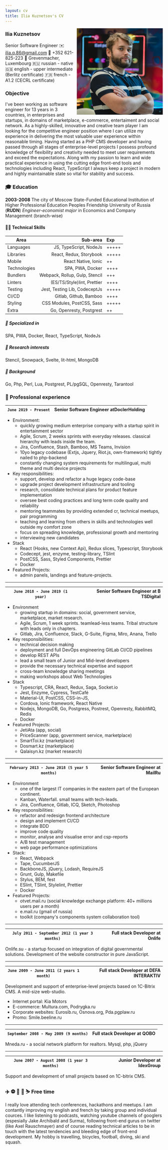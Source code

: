 ```yaml
---
layout: cv
title: Ilia Kuznetsov's CV
---
```

<img src=/ava.jpg width=275 style="float: right" />

### Ilia Kuznetsov
Senior Software Engineer
✉️ ilia.q.86@gmail.com
🤙 +352 621-825-223
📍 Grevenmacher, Luxembourg
🇷🇺 russian - native
🇬🇧 english - upper intermediate (Berlitz certificate)
🇫🇷 french  - A1.2 (CECRL certificate)
</div>

### Objective
I've been working as software engineer for 13 years in 3 countries, in enterprises and startups, in domains of marketplace, e-commerce, entertaiment and social network.
As a highly-skilled, innovative and creative team player I am looking for the competitive engineer position where I can utilize my experience in delivering the most valuable user experience within reasonable timing. Having started as a PHP CMS developer and having passed through all stages of enterprise-level projects I possess profound knowledge of flexibility and creativity needed to meet user requirements and exceed the expectations. Along with my passion to learn and wide practical experience in using the cutting edge front-end tools and technologies including React, TypeScript I always keep a project in modern and highly maintainable state so vital for stability and success.

### 🎓 Education
__2003-2008__ The city of Moscow State-Funded Educational Institution of Higher Professional Education Peoples Friendship University of Russia (__RUDN__)
_Engineer-economist major_ in Economics and Company Management (branch-wise)

#### 🤹🏻 Technical Skills
| Area          |  Sub-area                     | Exp   |
|-------------- |------------------------------:|:------|
| Languages     | JS, TypeScript, NodeJs        | +++++ |
| Libraries     | React, Redux, Storybook       | +++++ |
| Mobile        | React Native, Ionic           | ++    |
| Technologies  | SPA, PWA, Docker              | ++++  |
| Bundlers      | Webpack, Rollup, Gulp, Stencil| +++   |
| Linters       | (ES/T​S/Style)lint, ​Prettier   | ++++  |
| Testing       | Jest, Testing Lib, CodeceptJs | +++++ |
| CI/CD         | Gitlab, Github, Bamboo        | ++++  |
| Styling       | CSS Modules, PostCSS, Sass    | +++++ |
| Extra         | Go, Openresty, Postgrest      | ++    |

##### 🎯 Specialized in
SPA, PWA, Docker, React, TypeScript, NodeJs

##### 🔬 Research interests
Stencil, Snowpack, Svelte, lit-html, MongoDB

##### 📜 Background
Go, Php, Perl, Lua, Postgrest, PL/pgSQL, Openresty, Tarantool

### 💼 Professional experience

| `June 2019 - Present`                         |         __Senior Software Engineer​ at ​DoclerHolding__ |
|---------------------------------------------- |------------------------------------------------------:|
* Environment:
    * quickly growing medium enterprise company with a startup spirit in entertainment sector
    * Agile, Scrum, 2 weeks sprints with everyday releases. classical hierarchy with leads inside the team.
    * Jira, Confluence, Stash, Bamboo, MS Teams, Invision
    * 10yo legacy codebase (Extjs, Jquery, Riot.js, own-framework) tightly nailed to php-backend
    * constantly changing system requirements for multilingual, multi theme and multi device projects
* Key responsibilities:
    * support, develop and refactor a huge legacy code-base
    * upgrade project development infrastructure and tooling
    * research, consolidate technical plans for product feature implementation
    * oversee best coding practices and long term code quality and reliability
    * mentoring teammates by providing extended cr, technical meetups, pair programming
    * teaching and learning from others in skills and technologies well outside my comfort zone
    * focus on spreading knowledge, professional growth and mentoring
    * interviewing new candidates
* Stack
    * React (Hooks, new Context Api), Redux slices, Typescript, Storybook
    * Codecept, jest, enzyme, testing-library, TSlint
    * PostCSS, Sass, Styled Components, ​Prettier
    * Docker
* Featured Projects:
    * admin panels, landings and feature-projects.

---------------------------------------------------------------------------------------------------------
| `June 2018 - June 2019 (1 year)`              |            __Senior Software Engineer​ at B​TSDigital__ |
|---------------------------------------------- |------------------------------------------------------:|
* Environment
    * growing startup in domains: social, government service, marketplace, market research.
    * Agile, Scrum, 1 week sprints. teamlead-less teams. Tribal structure with leads only in chapters.
    * Gitlab, Jira, Confluence, Slack, G-Suite, Figma, Miro, Anana, Trello
* Key responsibilities:
    * technical decision making
    * deployment and full DevOps engineering GitLab CI/CD pipelines
    * develop REST APIs
    * lead a small team of Junior and Mid-level developers
    * provide the necessary technical expertise and support
    * cross-team knowledge sharing meetings
    * making workshops about Web Technologies
* Stack
    * Typescript, CRA, React, Redux, Saga, Socket.io
    * Jest, Enzyme, Cypress, TestCafé
    * Material-UI, PostCSS, CSS-in-JS,
    * Cordova, Ionic framework, React Native
    * Nodejs, MongoDB, Go, Postgress, Postrest, Openresty, RabbitMQ, Redis
    * Docker
* Featured Projects:
    * JetiAta (app, social)
    * PriceScanner (app, government service, marketplace)
    * SmartToi.kz (marketplace)
    * Dosmart.kz (marketplace)
    * Qalaisyn.kz (market research)

---------------------------------------------------------------------------------------------------------
| `February 2013 - June 2018 (5 year 5 months)`  |         __Senior Software Engineer​ at MailRu__ |
|----------------------------------------------- |-----------------------------------------------------:|
* Environment
    * one of the largest IT companies in the eastern part of the European continent.
    * Kanban, Waterfall. small teams with tech-leads.
    * Jira, Confluence, Gitlab, ICQ, Sketch, Photoshop
* Key responsibilities:
    * refactor and redesign frontend architecture
    * design and implement CI/CD 
    * integrate BDD
    * improve code quality
    * monitor, analyse and visualise error and csp-reports
    * A/B test management
    * web page performance optimizations
* Stack:
    * React, Webpack
    * Tape, CucumberJS
    * BackboneJS, jQuery, Lodash, RequireJS
    * Grunt, Gulp, Makefile
    * Stylus, BEM, fest
    * ESlint, TSlint, Stylelint, Prettier
    * Docker
* Featured Projects:
    * otvet.mail.ru (social knowledge exchange platform: 40+ millions users per a month)
    * e.mail.ru (gmail of russia)
    * toolkit (company's components system collaboration tool)


----------------------------------------------------------------------------------------------------------
| `July 2011 - September 2012 (1 year 3 months)` |                    __Full stack Developer at Onlife__ |
|----------------------------------------------- |------------------------------------------------------:|
Onlife.su - a startup focused on integration of digital governmental solutions.
​Development of the website constructor in pure JavaScript.

----------------------------------------------------------------------------------------------------------
| `June 2009 - June 2011 (2 years 1 month)`      |           __Full stack Developer at DEFA INTERAKTIV__ |
|----------------------------------------------- |------------------------------------------------------:|
Development and support of enterprise-level projects based on 1C-Bitrix CMS.
A mid-size web-studio.
* Internet portal: Kia Motors
* E-commerce: Multura.com​, Podrygka.ru 
* Corporate websites: Eurosib.ru, Osnova.org, Pda.pgplaw.ru
* Promo: Smile.beeline.ru​

----------------------------------------------------------------------------------------------------------
| `September 2008 - May 2009 (9 months)`         |                      __Full stack Developer at QOBO__ |
|----------------------------------------------- |------------------------------------------------------:|
Mneda.ru - ​a social network platform for realtors. Mysql, php, jQuery

----------------------------------------------------------------------------------------------------------
| `June 2007 - August 2008 (1 year 3 months)`    |                     __Junior Developer at IdexGroup__ |
|----------------------------------------------- |------------------------------------------------------:|
Support and development of small projects based on 1C-bitrix CMS.

### ✈️ ⚽ 🚴 🤿 ⛷️ Free time
I really love attending tech conferences, hackathons and meetups. I am contantly improving my english and french by taking group and individual cources.
I like listening to podcasts, watching youtube channels of googlers (espesially Jake Archibald and Surma), following front-end gurus on twitter (like Axel Rauschmayer) and of course reading technical articles to be in touch with the latest tendencies and bleeding edge of front-end development.
My hobby is travelling, bicycles, football, diving, ski and squash. 


<!-- ### Footer

Last updated: Sep 2020 -->

